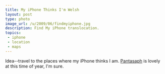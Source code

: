 ```yaml
---
title: My iPhone Thinks I'm Welsh
layout: post
type: photo
image_url: /u/2009/06/findmyiphone.jpg
description: Find My iPhone translocation.
topics:
 - iphone
 - location
 - maps
---
```

Idea--travel to the places where my iPhone thinks I am. [Pantasaph][1] is lovely at this time of year, I'm sure.

[1]:http://en.wikipedia.org/wiki/Pantasaph "Wikipedia's rather sparse entry on Pantasaph."